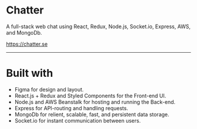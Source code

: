 # Chatter

A full-stack web chat using React, Redux, Node.js, Socket.io, Express, AWS, and MongoDb.

https://chatter.se


---

# Built with

* Figma for design and layout.
* React.js + Redux and Styled Components for the Front-end UI.
* Node.js and AWS Beanstalk for hosting and running the Back-end.
* Express for API-routing and handling requests.
* MongoDb for relient, scalable, fast, and persistent data storage.
* Socket.io for instant communication between users.



